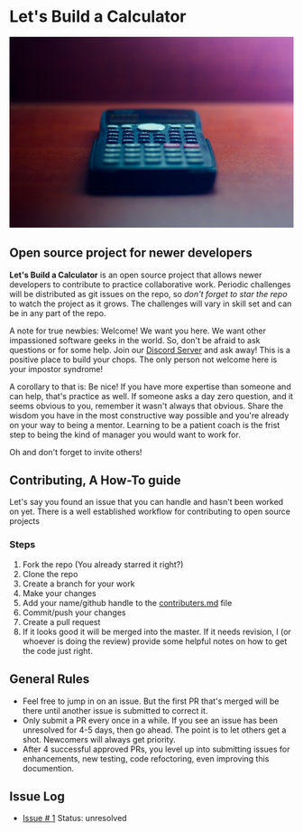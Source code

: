 # Let's Build a Calculator

![Calculator Image](calculator.jpg)

## Open source project for newer developers

**Let's Build a Calculator** is an open source project that allows newer developers to contribute to practice collaborative work. Periodic challenges will be distributed as git issues on the repo, so *don't forget to star the repo* to watch the project as it grows. The challenges will vary in skill set and can be in any part of the repo.

A note for true newbies: Welcome! We want you here. We want other impassioned software geeks in the world. So, don't be afraid to ask questions or for some help. Join our [Discord Server](https://discord.gg/JmVV8r3sPm) and ask away! This is a positive place to build your chops. The only person not welcome here is your impostor syndrome!

A corollary to that is: Be nice! If you have more expertise than someone and can help, that's practice as well. If someone asks a day zero question, and it seems obvious to you, remember it wasn't always that obvious. Share the wisdom you have in the most constructive way possible and you're already on your way to being a mentor. Learning to be a patient coach is the frist step to being the kind of manager you would want to work for.

Oh and don't forget to invite others!

## Contributing, A How-To guide

Let's say you found an issue that you can handle and hasn't been worked on yet. There is a well established workflow for contributing to open source projects

### Steps
1. Fork the repo (You already starred it right?)
2. Clone the repo
3. Create a branch for your work
4. Make your changes
5. Add your name/github handle to the [contributers.md](https://github.com/ihavemadefire/lets_build_a_calculator/blob/main/CONTRIBUTERS.md) file
6. Commit/push your changes
7. Create a pull request
8. If it looks good it will be merged into the master. If it needs revision, I (or whoever is doing the review) provide some helpful notes on how to get the code just right.

## General Rules
- Feel free to jump in on an issue. But the first PR that's merged will be there until another issue is submitted to correct it.
- Only submit a PR every once in a while. If you see an issue has been unresolved for 4-5 days, then go ahead. The point is to let others get a shot. Newcomers will always get priority.
- After 4 successful approved PRs, you level up into submitting issues for enhancements, new testing, code refoctoring, even improving this documention.

## Issue Log
- [Issue # 1](https://github.com/ihavemadefire/lets_build_a_calculator/issues/1)
  Status: unresolved 